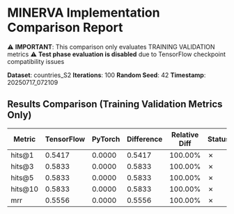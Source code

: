 # MINERVA Implementation Comparison Report

⚠️ **IMPORTANT**: This comparison only evaluates TRAINING VALIDATION metrics
⚠️ **Test phase evaluation is disabled** due to TensorFlow checkpoint compatibility issues

**Dataset**: countries_S2
**Iterations**: 100
**Random Seed**: 42
**Timestamp**: 20250717_072109
## Results Comparison (Training Validation Metrics Only)

| Metric | TensorFlow | PyTorch | Difference | Relative Diff | Status |
|--------|------------|---------|------------|---------------|--------|
| hits@1 | 0.5417 | 0.0000 | 0.5417 | 100.00% | ✗ |
| hits@3 | 0.5833 | 0.0000 | 0.5833 | 100.00% | ✗ |
| hits@5 | 0.5833 | 0.0000 | 0.5833 | 100.00% | ✗ |
| hits@10 | 0.5833 | 0.0000 | 0.5833 | 100.00% | ✗ |
| mrr | 0.5556 | 0.0000 | 0.5556 | 100.00% | ✗ |
